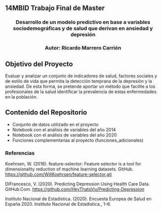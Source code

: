 ## 14MBID Trabajo Final de Master
### <center> Desarrollo de un modelo predictivo en base a variables sociodemográficas y de salud que derivan en ansiedad y depresión <center>
### <center> **Autor:** Ricardo Marrero Carrión <center>

## Objetivo del Proyecto
Evaluar y analizar un conjunto de indicadores de salud, factores sociales y de estilo de vida que permita la detección temprana de la depresión y la ansiedad. De esta forma, se pretende aportar un método que facilite a los profesionales de la salud identificar la prevalencia de estas enfermedades en la población.

## Contenido del Repositorio
  * Conjunto de datos utilizado en el proyecto
  * Notebook con el análisis de variables del año 2014
  * Notebook con el análisis de variables del año 2020
  * Funciones complementarias al proyecto (funciones_adicionales)

### Referencias
Koehrsen, W. (2018). feature-selector: Feature selector is a tool for dimensionality reduction of machine learning datasets. GitHub. https://github.com/WillKoehrsen/feature-selector.git

DiFrancesco, V. (2020). Predicting Depression Using Health Care Data. GitHub.Com. https://github.com/HeyThatsViv/Predicting-Depression

Instituto Nacional de Estadística. (2020). Encuesta Europea de Salud en España 2020. Instituto Nacional de Estadistica., 1–6. 
